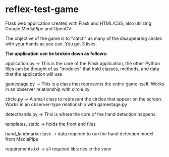 # reflex-test-game

Flask web application created with Flask and HTML/CSS, also utilizing Google MediaPipe and OpenCV. 

The objective of the game is to "catch" as many of the disappearing circles with your hands as you can. You get 3 lives.

**The application can be broken down as follows:**

application.py -> This is the core of the Flask application, the other Python files can be thought of as "modules" that hold classes, methods, and data that the application will use

gamestage.py -> This is a class that represents the entire game itself. Works in an observer relationship with circle.py

circle.py -> A small class to represent the circles that appear on the screen. Works in an observer-type relationship with gamestage.py

detecthands.py -> This is where the core of the hand detection happens.

templates, static -> holds the front end files

hand_landmarker.task -> data required to run the hand detection model from MediaPipe

requirements.txt -> all required libraries in the venv

